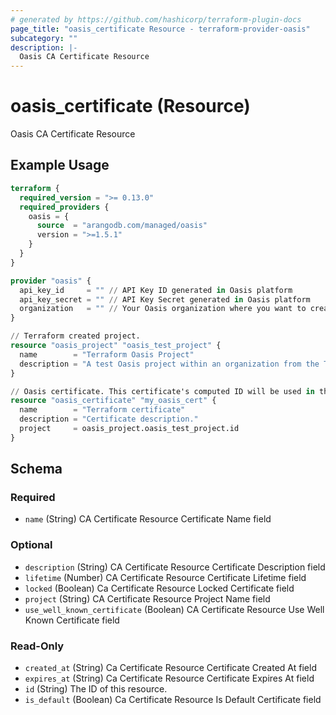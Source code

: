 ```yaml
---
# generated by https://github.com/hashicorp/terraform-plugin-docs
page_title: "oasis_certificate Resource - terraform-provider-oasis"
subcategory: ""
description: |-
  Oasis CA Certificate Resource
---
```


# oasis_certificate (Resource)

Oasis CA Certificate Resource

## Example Usage

```terraform
terraform {
  required_version = ">= 0.13.0"
  required_providers {
    oasis = {
      source  = "arangodb.com/managed/oasis"
      version = ">=1.5.1"
    }
  }
}

provider "oasis" {
  api_key_id     = "" // API Key ID generated in Oasis platform
  api_key_secret = "" // API Key Secret generated in Oasis platform
  organization   = "" // Your Oasis organization where you want to create the resources
}

// Terraform created project.
resource "oasis_project" "oasis_test_project" {
  name        = "Terraform Oasis Project"
  description = "A test Oasis project within an organization from the Terraform Provider"
}

// Oasis certificate. This certificate's computed ID will be used in the project above.
resource "oasis_certificate" "my_oasis_cert" {
  name        = "Terraform certificate"
  description = "Certificate description."
  project     = oasis_project.oasis_test_project.id
}
```

<!-- schema generated by tfplugindocs -->
## Schema

### Required

- `name` (String) CA Certificate Resource Certificate Name field

### Optional

- `description` (String) CA Certificate Resource Certificate Description field
- `lifetime` (Number) CA Certificate Resource Certificate Lifetime field
- `locked` (Boolean) Ca Certificate Resource Locked Certificate field
- `project` (String) CA Certificate Resource Project Name field
- `use_well_known_certificate` (Boolean) CA Certificate Resource Use Well Known Certificate field

### Read-Only

- `created_at` (String) Ca Certificate Resource Certificate Created At field
- `expires_at` (String) Ca Certificate Resource Certificate Expires At field
- `id` (String) The ID of this resource.
- `is_default` (Boolean) Ca Certificate Resource Is Default Certificate field


